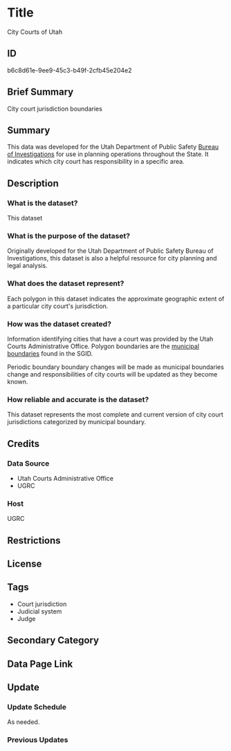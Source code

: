 # Title

City Courts of Utah

## ID

b6c8d61e-9ee9-45c3-b49f-2cfb45e204e2

## Brief Summary

City court jurisdiction boundaries

## Summary

This data was developed for the Utah Department of Public Safety [Bureau of Investigations](https://sbi.utah.gov/) for use in planning operations throughout the State. It indicates which city court has responsibility in a specific area.

## Description

### What is the dataset?

This dataset

### What is the purpose of the dataset?

Originally developed for the Utah Department of Public Safety Bureau of Investigations, this dataset is also a helpful resource for city planning and legal analysis.

### What does the dataset represent?

Each polygon in this dataset indicates the approximate geographic extent of a particular city court's jurisdiction.

### How was the dataset created?

Information identifying cities that have a court was provided by the Utah Courts Administrative Office. Polygon boundaries are the [municipal boundaries](https://gis.utah.gov/products/sgid/boundaries/municipal/) found in the SGID.

Periodic boundary boundary changes will be made as municipal boundaries change and responsibilities of city courts will be updated as they become known.

### How reliable and accurate is the dataset?

This dataset represents the most complete and current version of city court jurisdictions categorized by municipal boundary.

## Credits

### Data Source

- Utah Courts Administrative Office
- UGRC

### Host

UGRC

## Restrictions

## License

## Tags

- Court jurisdiction
- Judicial system
- Judge

## Secondary Category

## Data Page Link

## Update

### Update Schedule

As needed.

### Previous Updates
